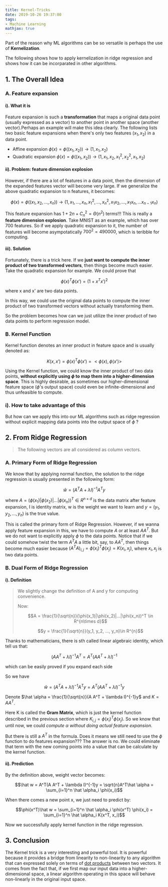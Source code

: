 ```yaml
---
title: Kernel-Tricks
date: 2019-10-26 19:37:00
tags:
- Machine Learning
mathjax: true
---
```




Part of the reason why ML algorithms can be so versatile is perhaps the use of **Kernelization**. 

The following shows how to apply kernelization in ridge regression and shows how it can be incorparated in other algorithms.

<!--more-->


## 1. The Overall Idea

### A. Feature expansion

#### i). What it is

Feature expansion is such a **transformation** that maps a original data point (usually expressed as a vector) to another point in another space (another vector).Perhaps an example will make this idea clearly. The following lists two basic feature expansions when there's only two features $(x_1, x_2)$ in a data point.

- Affine expansion $\phi(x) = \phi((x_1, x_2)) \rightarrow (1, x_1, x_2)$
- Quadratic expansion $\phi(x) = \phi((x_1, x_2)) \rightarrow (1, x_1, x_2, x_1^2, x_2^2, x_1, x_2)$

#### ii). Problem: feature dimension explosion

However, if there are a lot of features in a data point, then the dimension of the expanded features vector will become very large. If we generalize the above quadratic expansion to n features, it becomes:

$$\phi(x) = \phi((x_1, x_2, ..., x_n)) \rightarrow (1, x_1, ..., x_n, x_1^2, ..., x_n^2, x_1x_2,...,x_1x_n,...x_{n-1}x_{n})$$

This feature expansion has $1+2n+C_n^2 = \Theta(n^2)$ terms!!! This is really a **feature dimension explosion**. Take MNIST as an example, which has over 700 features. So if we apply quadratic expansion to it, the number of features will become asympotatically $700^2 = 490000$, which is teribble for computing.

#### iii). Solution

Fortunately, there is a trick here. If we **just want to compute the inner product of two transformed vectors**, then things become much easier. Take the quadratic expansion for example. We could prove that

$$\phi(x)^T\phi(x') = (1+x^Tx')^2$$

where x and x' are two data points.

In this way, we could use the original data points to compute the inner product of two transformed vectors without actually transforming them.

So the problem becomes how can we just utilize the inner product of two data points to perform regression model.

### B. Kernel Function

Kernel function denotes an inner product in feature space and is usually denoted as:

$$K(x, x') = \phi(x)^T\phi(x') = <\phi(x), \phi(x')>$$

Using the Kernel function, we could know the inner product of two data points, **without explicitly using $\phi$  to map them into a higher-dimension space**. This is highly desirable, as sometimes our higher-dimensional feature space ($\phi$'s output space) could even be infinite-dimensional and thus unfeasible to compute.

### i). How to take advantage of this

But how can we apply this into our ML algorithms such as ridge regression without explicit mapping data points into the output space of $\phi$ ?



## 2. From Ridge Regression

> The following vectors are all considered as column vectors.

### A. Primary Form of Ridge Regression

We know that by applying normal function, the solution to the ridge regression is usually presented in the following form:

$$\hat w = (A^T A + \lambda I)^{-1}A^Ty$$

where $A = (\phi(x_1)|\phi(x_2)|...|\phi(x_n))^T \in R^{n\times d}$ is the data matrix after feature expansion, I is identity matrix, w is the weight we want to learn and $y = (y_1, y_2, ..., y_n)$ is the true value.

This is called the primary form of Ridge Regression. However, if we wanna apply feature expansion in this, we have to compute $A$ or at least $AA^T$. But we do not want to explicitly apply $\phi$ to the data points. Notice that if we could somehow twist the term $A^T A$ a little bit, say, to $AA^T$, then things become much easier because $(A^TA)_{i, j} = \phi(x_i)^T\phi(x_j) = K(x_i, x_j)$, where $x_i, x_j$ is two data points.

### B. Dual Form of Ridge Regression

#### i). Definition

> We slightly change the definition of A and y for computing convenience.
>
> Now:
>
> $$A = \frac{1}{\sqrt{n}}(\phi(x_1)|\phi(x_2)|...|\phi(x_n))^T \in R^{n\times d}$$
>
> $$y = \frac{1}{\sqrt{n}}(y_1, y_2, ..., y_n)\in R^{n}$$

Thanks to mathematicians, there is sth called linear algebraic identity, which tell us that:

$$(A A^T + \lambda I)^{-1}A^T = A^T(A A^T + \lambda I)^{-1}$$

which can be easily proved if you expand each side

So we have

$$\hat w= (A^T A + \lambda I)^{-1}A^Ty=A^T(A A^T + \lambda I)^{-1}y$$

Denote $\hat \alpha = \frac{1}{\sqrt{n}}(A A^T + \lambda I)^{-1}y$  and $K = AA^T$.

Here K is called  the **Gram Matrix**, which is just the kernel function described in the previous section where $K_{i,j} = \phi(x_i)^T\phi(x_j)$. So we know that until now, we could *compute $\alpha$ without doing actual feature expansion*.

But there is still a $A^T$ in the formula. Does it means we still need to use the $\phi$ function to do features expansion??? The answer is no. We could eliminate that term with the new coming points into a value that can be calculate by the kernel function.

#### ii). Prediction

By the definition above, weight vector becomes:

$$\hat w = A^T(A A^T + \lambda I)^{-1}y = \sqrt{n}A^T\hat \alpha = \sum_{i=1}^n \hat \alpha_i \phi(x_i)$$

When there comes a new point x, we just need to predict by:

$$\phi(x^T)\hat w = \sum_{i=1}^n \hat \alpha_i \phi(x^T) \phi(x_i) = \sum_{i=1}^n \hat \alpha_i K(x^T, x_i)$$

Now we successfully apply kernel function in the ridge regression.

## 3. Conclusion

The Kernel trick is a very interesting and powerful tool. It is powerful because it provides a bridge from linearity to non-linearity to any algorithm that can expressed solely on terms of [dot products](http://en.wikipedia.org/wiki/Dot_product) between two vectors. It comes from the fact that, if we first map our input data into a higher-dimensional space, a linear algorithm operating in this space will behave non-linearly in the original input space.